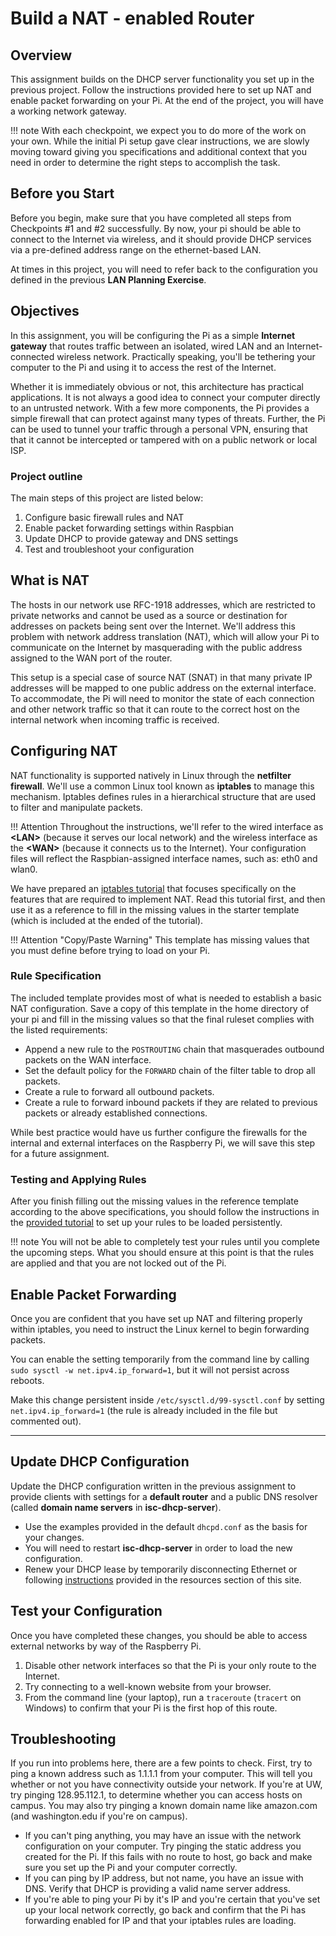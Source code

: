 # Build a NAT - enabled Router

## Overview
This assignment builds on the DHCP server functionality you set up in the previous project. Follow the instructions provided here to set up NAT and enable packet forwarding on your Pi. At the end of the project, you will have a working network gateway.

!!! note
    With each checkpoint, we expect you to do more of the work on your own. While the initial Pi setup gave clear instructions, we are slowly moving toward giving you specifications and additional context that you need in order to determine the right steps to accomplish the task.

## Before you Start
Before you begin, make sure that you have completed all steps from Checkpoints #1 and #2 successfully. By now, your pi should be able to connect to the Internet via wireless, and it should provide DHCP services via a pre-defined address range on the ethernet-based LAN.

At times in this project, you will need to refer back to the configuration you defined in the previous **LAN Planning Exercise**. 

## Objectives

In this assignment, you will be configuring the Pi as a simple **Internet gateway** that routes traffic between an isolated, wired LAN and an Internet-connected wireless network. Practically speaking, you'll be tethering your computer to the Pi and using it to access the rest of the Internet.

Whether it is immediately obvious or not, this architecture has practical applications. It is not always a good idea to connect your computer directly to an untrusted network. With a few more components, the Pi provides a simple firewall that can protect against many types of threats. Further, the Pi can be used to tunnel your traffic through a personal VPN, ensuring that that it cannot be intercepted or tampered with on a public network or local ISP.  

### Project outline
The main steps of this project are listed below:

1.	Configure basic firewall rules and NAT
1.	Enable packet forwarding settings within Raspbian
1.	Update DHCP to provide gateway and DNS settings
1.  Test and troubleshoot your configuration

## What is NAT
The hosts in our network use RFC-1918 addresses, which are restricted to private networks and cannot be used as a source or destination for addresses on packets being sent over the Internet. We'll address this problem with network address translation (NAT), which will allow your Pi to communicate on the Internet by masquerading with the public address assigned to the WAN port of the router.

This setup is a special case of source NAT (SNAT) in that many private IP addresses will be mapped to one public address on the external interface. To accommodate, the Pi will need to monitor the state of each connection and other network traffic so that it can route to the correct host on the internal network when incoming traffic is received. 

## Configuring NAT
NAT functionality is supported natively in Linux through the **netfilter firewall**. We'll use a common Linux tool known as **iptables** to manage this mechanism. Iptables defines rules in a hierarchical structure that are used to filter and manipulate packets. 

!!! Attention
    Throughout the instructions, we'll refer to the wired interface as **&lt;LAN&gt;** (because it serves our local network) and the wireless interface as the **&lt;WAN&gt;** (because it connects us to the Internet). Your configuration files will reflect the Raspbian-assigned interface names, such as: eth0 and wlan0.

We have prepared an [iptables tutorial](/resources/iptables) that focuses specifically on the features that are required to implement NAT. Read this tutorial first, and then use it as a reference to fill in the missing values in the starter template (which is included at the ended of the tutorial).

!!! Attention "Copy/Paste Warning"
    This template has missing values that you must define before trying to load on your Pi.

### Rule Specification
The included template provides most of what is needed to establish a basic NAT configuration. Save a copy of this template in the home directory of your pi and fill in the missing values so that the final ruleset complies with the listed requirements:

* Append a new rule to the `POSTROUTING` chain that masquerades outbound packets on the WAN interface.
* Set the default policy for the `FORWARD` chain of the filter table to drop all packets.
* Create a rule to forward all outbound packets.
* Create a rule to forward inbound packets if they are related to previous packets or already established connections.

While best practice would have us further configure the firewalls for the internal and external interfaces on the Raspberry Pi, we will save this step for a future assignment.

### Testing and Applying Rules
After you finish filling out the missing values in the reference template according to the above specifications, you should follow the instructions in the [provided tutorial](/resources/iptables/#loading-rules-from-the-file-system-with-iptables-persistent) to set up your rules to be loaded persistently.

!!! note
    You will not be able to completely test your rules until you complete the upcoming steps. What you should ensure at this point is that the rules are applied and that you are not locked out of the Pi.

## Enable Packet Forwarding
Once you are confident that you have set up NAT and filtering properly within iptables, you need to instruct the Linux kernel to begin forwarding packets. 

You can enable the setting temporarily from the command line by calling `sudo sysctl -w net.ipv4.ip_forward=1`, but it will not persist across reboots. 

Make this change persistent inside `/etc/sysctl.d/99-sysctl.conf` by setting `net.ipv4.ip_forward=1` (the rule is already included in the file but commented out).

---
## Update DHCP Configuration

Update the DHCP configuration written in the previous assignment to provide clients with settings for a **default router** and a public DNS resolver (called **domain name servers** in **isc-dhcp-server**). 

* Use the examples provided in the default `dhcpd.conf` as the basis for your changes.
* You will need to restart **isc-dhcp-server** in order to load the new configuration.
* Renew your DHCP lease by temporarily disconnecting Ethernet or following [instructions](/resources/manage-dhcp/) provided in the resources section of this site.

## Test your Configuration
Once you have completed these changes, you should be able to access external networks by way of the Raspberry Pi.

1. Disable other network interfaces so that the Pi is your only route to the Internet. 
1. Try connecting to a well-known website from your browser. 
1. From the command line (your laptop), run a `traceroute` (`tracert` on Windows) to confirm that your Pi is the first hop of this route.

## Troubleshooting
If you run into problems here, there are a few points to check. First, try to ping a known address such as 1.1.1.1 from your computer. This will tell you whether or not you have connectivity outside your network. If you're at UW, try pinging 128.95.112.1, to determine whether you can access hosts on campus. You may also try pinging a known domain name like amazon.com (and washington.edu if you're on campus).

* If you can't ping anything, you may have an issue with the network configuration on your computer. Try pinging the static address you created for the Pi. If this fails with no route to host, go back and make sure you set up the Pi and your computer correctly.
* If you can ping by IP address, but not name, you have an issue with DNS. Verify that DHCP is providing a valid name server address. 
* If you're able to ping your Pi by it's IP and you're certain that you've set up your local network correctly, go back and confirm that the Pi has forwarding enabled for IP and that your iptables rules are loading. 
